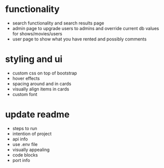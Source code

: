 # functionality

- search functionality and search results page
- admin page to upgrade users to admins and override current db values for shows/movies/users
- user page to show what you have rented and possibly comments

# styling and ui

- custom css on top of bootstrap
- hover effects
- spacing around and in cards
- visually align items in cards
- custom font

# update readme

- steps to run
- intention of project
- api info
- use .env file
- visually appealing
- code blocks
- port info
